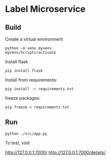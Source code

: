 # Label Microservice

## Build

Create a virtual environment

```
python -m venv myvenv
myvenv/Scripts/activate
```

Install flask
```
pip install flask
```

Install from requirements:
```
pip install -r requirements.txt
```

freeze packages:
```
pip freeze > requirements.txt
```


## Run

```
python ./src/app.py
```

To test, visit 

http://127.0.0.1:7000/
http://127.0.0.1:7000/details/<tag>
